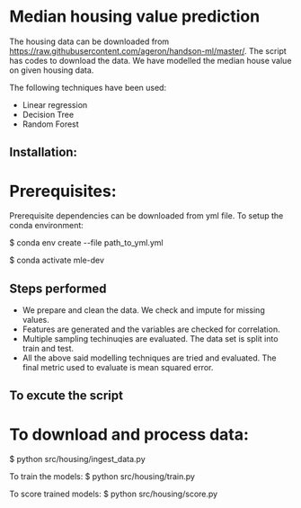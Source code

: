# Median housing value prediction

The housing data can be downloaded from https://raw.githubusercontent.com/ageron/handson-ml/master/. The script has codes to download the data. We have modelled the median house value on given housing data. 

The following techniques have been used: 

 - Linear regression
 - Decision Tree
 - Random Forest
 
## Installation:
# Prerequisites:
Prerequisite dependencies can be downloaded from yml file. To setup the conda environment:

$ conda env create --file path_to_yml.yml

$ conda activate mle-dev


## Steps performed
 - We prepare and clean the data. We check and impute for missing values.
 - Features are generated and the variables are checked for correlation.
 - Multiple sampling techinuqies are evaluated. The data set is split into train and test.
 - All the above said modelling techniques are tried and evaluated. The final metric used to evaluate is mean squared error.


## To excute the script
# To download and process data:
$ python src/housing/ingest_data.py

To train the models:
$ python src/housing/train.py

To score trained models:
$ python src/housing/score.py
